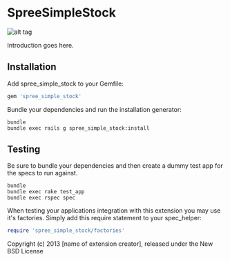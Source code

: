 SpreeSimpleStock
================
![alt tag](http://habrastorage.org/storage3/445/926/830/445926830061f7ad2207cce5b1a7e1dc.jpg)

Introduction goes here.

Installation
------------

Add spree_simple_stock to your Gemfile:

```ruby
gem 'spree_simple_stock'
```

Bundle your dependencies and run the installation generator:

```shell
bundle
bundle exec rails g spree_simple_stock:install
```

Testing
-------

Be sure to bundle your dependencies and then create a dummy test app for the specs to run against.

```shell
bundle
bundle exec rake test_app
bundle exec rspec spec
```

When testing your applications integration with this extension you may use it's factories.
Simply add this require statement to your spec_helper:

```ruby
require 'spree_simple_stock/factories'
```

Copyright (c) 2013 [name of extension creator], released under the New BSD License
